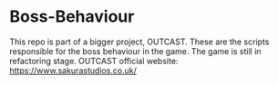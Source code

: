 # Boss-Behaviour
This repo is part of a bigger project, OUTCAST.
These are the scripts responsible for the boss behaviour in the game. The game is still in refactoring stage.
OUTCAST official website: https://www.sakurastudios.co.uk/
